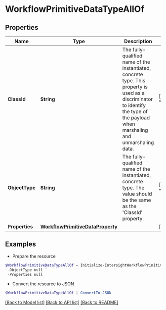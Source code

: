 # WorkflowPrimitiveDataTypeAllOf
## Properties

Name | Type | Description | Notes
------------ | ------------- | ------------- | -------------
**ClassId** | **String** | The fully-qualified name of the instantiated, concrete type. This property is used as a discriminator to identify the type of the payload when marshaling and unmarshaling data. | [default to "workflow.PrimitiveDataType"]
**ObjectType** | **String** | The fully-qualified name of the instantiated, concrete type. The value should be the same as the &#39;ClassId&#39; property. | [default to "workflow.PrimitiveDataType"]
**Properties** | [**WorkflowPrimitiveDataProperty**](WorkflowPrimitiveDataProperty.md) |  | [optional] 

## Examples

- Prepare the resource
```powershell
$WorkflowPrimitiveDataTypeAllOf = Initialize-IntersightWorkflowPrimitiveDataTypeAllOf  -ClassId null `
 -ObjectType null `
 -Properties null
```

- Convert the resource to JSON
```powershell
$WorkflowPrimitiveDataTypeAllOf | ConvertTo-JSON
```

[[Back to Model list]](../README.md#documentation-for-models) [[Back to API list]](../README.md#documentation-for-api-endpoints) [[Back to README]](../README.md)

